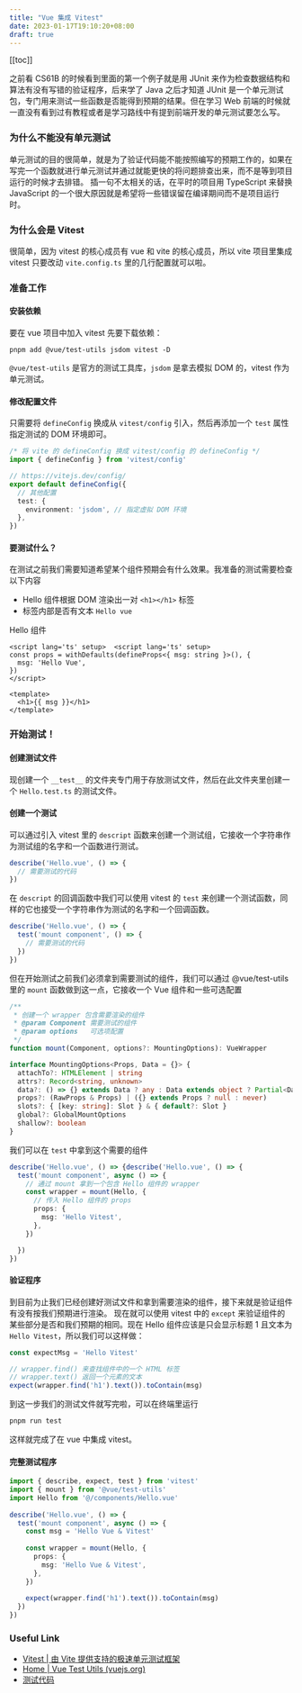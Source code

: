 ```yaml
---
title: "Vue 集成 Vitest"
date: 2023-01-17T19:10:20+08:00
draft: true
---
```


[[toc]]



之前看 CS61B 的时候看到里面的第一个例子就是用 JUnit 来作为检查数据结构和算法有没有写错的验证程序，后来学了 Java 之后才知道 JUnit 是一个单元测试包，专门用来测试一些函数是否能得到预期的结果。但在学习 Web 前端的时候就一直没有看到过有教程或者是学习路线中有提到前端开发的单元测试要怎么写。
### 为什么不能没有单元测试
单元测试的目的很简单，就是为了验证代码能不能按照编写的预期工作的，如果在写完一个函数就进行单元测试并通过就能更快的将问题排查出来，而不是等到项目运行的时候才去排错。
插一句不太相关的话，在平时的项目用 TypeScript 来替换 JavaScript 的一个很大原因就是希望将一些错误留在编译期间而不是项目运行时。
### 为什么会是 Vitest
很简单，因为 vitest 的核心成员有 vue 和 vite 的核心成员，所以 vite 项目里集成 vitest 只要改动 `vite.config.ts` 里的几行配置就可以啦。
### 准备工作
#### 安装依赖
要在 vue 项目中加入 vitest 先要下载依赖：
```
pnpm add @vue/test-utils jsdom vitest -D
```
`@vue/test-utils` 是官方的测试工具库，`jsdom` 是拿去模拟 DOM 的，vitest 作为单元测试。

#### 修改配置文件
只需要将 `defineConfig` 换成从 `vitest/config` 引入，然后再添加一个 `test` 属性指定测试的 DOM 环境即可。
```ts
/* 将 vite 的 defineConfig 换成 vitest/config 的 defineConfig */
import { defineConfig } from 'vitest/config'

// https://vitejs.dev/config/  
export default defineConfig({  
  // 其他配置
  test: {  
    environment: 'jsdom', // 指定虚拟 DOM 环境
  },  
})
```
#### 要测试什么？
在测试之前我们需要知道希望某个组件预期会有什么效果。我准备的测试需要检查以下内容
- Hello 组件根据 DOM 渲染出一对 `<h1></h1>` 标签
- 标签内部是否有文本 `Hello vue`

Hello 组件
```vue
<script lang='ts' setup>  <script lang='ts' setup>  
const props = withDefaults(defineProps<{ msg: string }>(), {  
  msg: 'Hello Vue',  
})  
</script>  
  
<template>  
  <h1>{{ msg }}</h1>  
</template>  
```
### 开始测试！
#### 创建测试文件
现创建一个 `__test__` 的文件夹专门用于存放测试文件，然后在此文件夹里创建一个 `Hello.test.ts` 的测试文件。
#### 创建一个测试
可以通过引入 vitest 里的 `descript` 函数来创建一个测试组，它接收一个字符串作为测试组的名字和一个函数进行测试。
```typescript
describe('Hello.vue', () => {
  // 需要测试的代码
})
```
在 `descript` 的回调函数中我们可以使用 vitest 的 `test` 来创建一个测试函数，同样的它也接受一个字符串作为测试的名字和一个回调函数。
```ts
describe('Hello.vue', () => {
  test('mount component', () => {
    // 需要测试的代码
  })
})
```
但在开始测试之前我们必须拿到需要测试的组件，我们可以通过 @vue/test-utils 里的 `mount` 函数做到这一点，它接收一个 Vue 组件和一些可选配置
```ts
/**  
 * 创建一个 wrapper 包含需要渲染的组件
 * @param Component 需要测试的组件  
 * @param options   可选项配置  
 */
function mount(Component, options?: MountingOptions): VueWrapper

interface MountingOptions<Props, Data = {}> {
  attachTo?: HTMLElement | string
  attrs?: Record<string, unknown>
  data?: () => {} extends Data ? any : Data extends object ? Partial<Data> : any
  props?: (RawProps & Props) | ({} extends Props ? null : never)
  slots?: { [key: string]: Slot } & { default?: Slot }
  global?: GlobalMountOptions
  shallow?: boolean
}
```
我们可以在 `test` 中拿到这个需要的组件
```ts
describe('Hello.vue', () => {describe('Hello.vue', () => {
  test('mount component', async () => {
	// 通过 mount 拿到一个包含 Hello 组件的 wrapper
    const wrapper = mount(Hello, {
      // 传入 Hello 组件的 props
      props: { 
        msg: 'Hello Vitest',
      },
    })

  })
})
```
#### 验证程序
到目前为止我们已经创建好测试文件和拿到需要渲染的组件，接下来就是验证组件有没有按我们预期进行渲染。
现在就可以使用 vitest 中的 `except` 来验证组件的某些部分是否和我们预期的相同。现在 Hello 组件应该是只会显示标题 1 且文本为 `Hello Vitest`，所以我们可以这样做：
```ts
const expectMsg = 'Hello Vitest'

// wrapper.find() 来查找组件中的一个 HTML 标签
// wrapper.text() 返回一个元素的文本
expect(wrapper.find('h1').text()).toContain(msg)
```
到这一步我们的测试文件就写完啦，可以在终端里运行
```bash
pnpm run test
```
这样就完成了在 vue 中集成 vitest。
#### 完整测试程序
```ts
import { describe, expect, test } from 'vitest'  
import { mount } from '@vue/test-utils'  
import Hello from '@/components/Hello.vue'  
  
describe('Hello.vue', () => {  
  test('mount component', async () => {  
    const msg = 'Hello Vue & Vitest'  
  
    const wrapper = mount(Hello, {  
      props: {  
        msg: 'Hello Vue & Vitest',  
      },  
    })  
  
    expect(wrapper.find('h1').text()).toContain(msg)  
  })  
})
```

### Useful Link
- [Vitest | 由 Vite 提供支持的极速单元测试框架](https://cn.vitest.dev/)
- [Home | Vue Test Utils (vuejs.org)](https://test-utils.vuejs.org/)
- [测试代码]( https://github.com/zheng-shugan/vue-starter )
